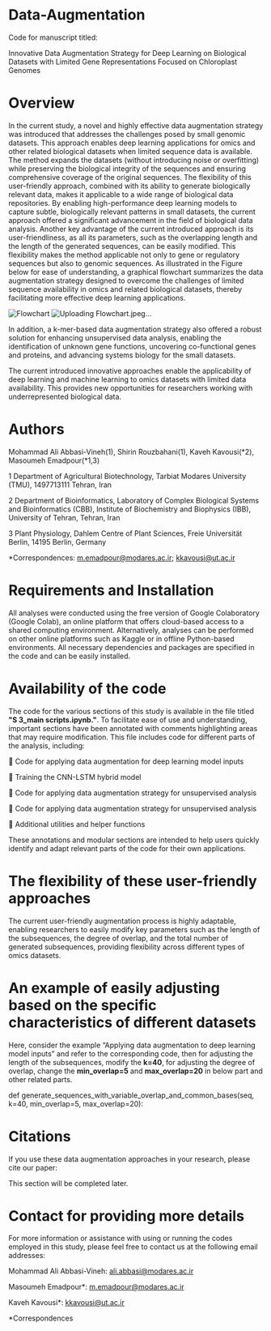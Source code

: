 # Data-Augmentation
Code for manuscript titled:

Innovative Data Augmentation Strategy for Deep Learning on Biological Datasets with Limited Gene Representations Focused on Chloroplast Genomes


# Overview
In the current study, a novel and highly effective data augmentation strategy was introduced that addresses the challenges posed by small genomic datasets. This approach enables deep learning applications for omics and other related biological datasets when limited sequence data is available. The method expands the datasets (without introducing noise or overfitting) while preserving the biological integrity of the sequences and ensuring comprehensive coverage of the original sequences. The flexibility of this user-friendly approach, combined with its ability to generate biologically relevant data, makes it applicable to a wide range of biological data repositories. By enabling high-performance deep learning models to capture subtle, biologically relevant patterns in small datasets, the current approach offered a significant advancement in the field of biological data analysis. Another key advantage of the current introduced approach is its user-friendliness, as all its parameters, such as the overlapping length and the length of the generated sequences, can be easily modified. This flexibility makes the method applicable not only to gene or regulatory sequences but also to genomic sequences. As illustrated in the Figure below for ease of understanding, a graphical flowchart summarizes the data augmentation strategy designed to overcome the challenges of limited sequence availability in omics and related biological datasets, thereby facilitating more effective deep learning applications.

![Flowchart](https://github.com/user-attachments/assets/56939990-8065-429c-ac3e-6bbf3fe4fe4d)
![Uploading Flowchart.jpeg…]()


In addition, a k-mer-based data augmentation strategy also offered a robust solution for enhancing unsupervised data analysis, enabling the identification of unknown gene functions, uncovering co-functional genes and proteins, and advancing systems biology for the small datasets. 

The current introduced innovative approaches enable the applicability of deep learning and machine learning to omics datasets with limited data availability. This provides new opportunities for researchers working with underrepresented biological data.

# Authors

Mohammad Ali Abbasi-Vineh(1), Shirin Rouzbahani(1), Kaveh Kavousi(*2), Masoumeh Emadpour(*1,3)

1 Department of Agricultural Biotechnology, Tarbiat Modares University (TMU), 1497713111 Tehran, Iran

2 Department of Bioinformatics, Laboratory of Complex Biological Systems and Bioinformatics (CBB), Institute of Biochemistry and Biophysics (IBB), University of Tehran, Tehran, Iran

3 Plant Physiology, Dahlem Centre of Plant Sciences, Freie Universität Berlin, 14195 Berlin, Germany

*Correspondences: m.emadpour@modares.ac.ir; kkavousi@ut.ac.ir



# Requirements and Installation

All analyses were conducted using the free version of Google Colaboratory (Google Colab), an online platform that offers cloud-based access to a shared computing environment. Alternatively, analyses can be performed on other online platforms such as Kaggle or in offline Python-based environments. All necessary dependencies and packages are specified in the code and can be easily installed.

# Availability of the code

The code for the various sections of this study is available in the file titled **"S 3_main scripts.ipynb."**. To facilitate ease of use and understanding, important sections have been annotated with comments highlighting areas that may require modification. This file includes code for different parts of the analysis, including:
 
 Code for applying data augmentation for deep learning model inputs


 Training the CNN-LSTM hybrid model


 Code for applying data augmentation strategy for unsupervised analysis


 Code for applying data augmentation strategy for unsupervised analysis


 Additional utilities and helper functions


These annotations and modular sections are intended to help users quickly identify and adapt relevant parts of the code for their own applications.

# The flexibility of these user-friendly approaches

The current user-friendly augmentation process is highly adaptable, enabling researchers to easily modify key parameters such as the length of the subsequences, the degree of overlap, and the total number of generated subsequences, providing flexibility across different types of omics datasets. 

# An example of easily adjusting based on the specific characteristics of different datasets

Here, consider the example “Applying data augmentation to deep learning model inputs” and refer to the corresponding code, then for adjusting the length of the subsequences, modify the **k=40**, for adjusting the degree of overlap, change the **min_overlap=5** and **max_overlap=20** in below part and other related parts.

def generate_sequences_with_variable_overlap_and_common_bases(seq, k=40, min_overlap=5, max_overlap=20): 

    
# Citations
If you use these data augmentation approaches in your research, please cite our paper:

This section will be completed later.

# Contact for providing more details
For more information or assistance with using or running the codes employed in this study, please feel free to contact us at the following email addresses:

Mohammad Ali Abbasi-Vineh: ali.abbasi@modares.ac.ir

Masoumeh Emadpour*: m.emadpour@modares.ac.ir

Kaveh Kavousi*: kkavousi@ut.ac.ir

*Correspondences
